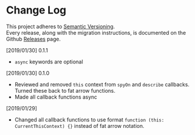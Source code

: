 # Change Log

This project adheres to [Semantic Versioning](http://semver.org/).  
Every release, along with the migration instructions, is documented on the Github [Releases](https://github.com/xabikos/vscode-jasmine/releases) page.

[2019/01/30] 0.1.1
- `async` keywords are optional

[2019/01/30] 0.1.0
- Reviewed and removed `this` context from `spyOn` and `describe` callbacks. Turned these back to fat arrow functions.
- Made all callback functions async

[2019/01/29]

- Changed all callback functions to use format `function (this: CurrentThisContext) {}` instead of fat arrow notation.
